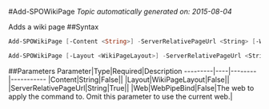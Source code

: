 #Add-SPOWikiPage
*Topic automatically generated on: 2015-08-04*

Adds a wiki page
##Syntax
```powershell
Add-SPOWikiPage [-Content <String>] -ServerRelativePageUrl <String> [-Web <WebPipeBind>]
```


```powershell
Add-SPOWikiPage [-Layout <WikiPageLayout>] -ServerRelativePageUrl <String> [-Web <WebPipeBind>]
```


##Parameters
Parameter|Type|Required|Description
---------|----|--------|-----------
|Content|String|False||
|Layout|WikiPageLayout|False||
|ServerRelativePageUrl|String|True||
|Web|WebPipeBind|False|The web to apply the command to. Omit this parameter to use the current web.|
<!-- Ref: FFB6EE9086AC968F9A741618CBBB4E0F -->